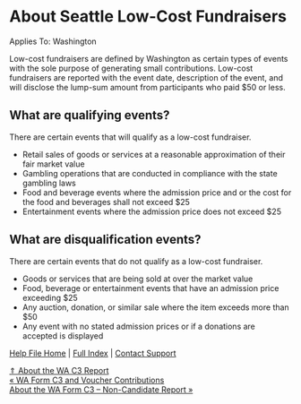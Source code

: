  About Seattle Low-Cost Fundraisers
==========

Applies To: Washington

Low-cost fundraisers are defined by Washington as certain types of events with the sole purpose of generating small contributions. Low-cost fundraisers are reported with the event date, description of the event, and will disclose the lump-sum amount from participants who paid $50 or less. 

What are qualifying events?
----------

There are certain events that will qualify as a low-cost fundraiser. 

* Retail sales of goods or services at a reasonable approximation of their fair market value
* Gambling operations that are conducted in compliance with the state gambling laws
* Food and beverage events where the admission price and or the cost for the food and beverages shall not exceed $25
* Entertainment events where the admission price does not exceed $25

What are disqualification events?
----------

There are certain events that do not qualify as a low-cost fundraiser. 

* Goods or services that are being sold at over the market value
* Food, beverage or entertainment events that have an admission price exceeding $25
* Any auction, donation, or similar sale where the item exceeds more than $50
* Any event with no stated admission prices or if a donations are accepted is displayed

[Help File Home](/help/) | [Full Index](/Help-File-Directory/) | [Contact Support](mailto:support@ISPolitical.com)

[⇑ About the WA C3 Report](/About-the-WA-C3-Report)  
[« WA Form C3 and Voucher Contributions](/WA-Form-C3-and-Voucher-Contributions)  
[About the WA Form C3 – Non-Candidate Report »](/About-the-WA-Form-C3-Non-Candidate-Report)